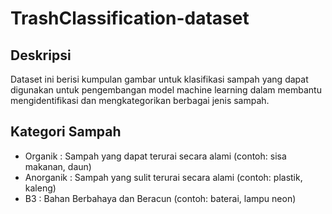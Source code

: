 # TrashClassification-dataset

## Deskripsi
Dataset ini berisi kumpulan gambar untuk klasifikasi sampah yang dapat digunakan untuk pengembangan model machine learning dalam membantu mengidentifikasi dan mengkategorikan berbagai jenis sampah.

## Kategori Sampah
- Organik : Sampah yang dapat terurai secara alami (contoh: sisa makanan, daun)
- Anorganik : Sampah yang sulit terurai secara alami (contoh: plastik, kaleng)
- B3 : Bahan Berbahaya dan Beracun (contoh: baterai, lampu neon)